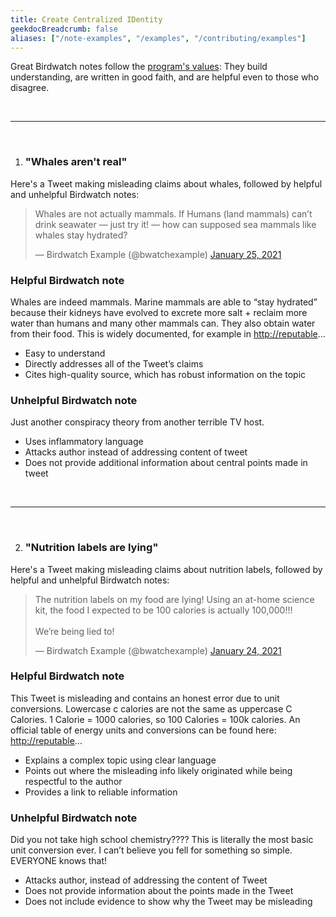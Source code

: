 ```yaml
---
title: Create Centralized IDentity
geekdocBreadcrumb: false
aliases: ["/note-examples", "/examples", "/contributing/examples"]
---
```


Great Birdwatch notes follow the [program's values](../values): They build understanding, are written in good faith, and are helpful even to those who disagree.

<br>

---

<br>

1. ### "Whales aren't real"

Here's a Tweet making misleading claims about whales, followed by helpful and unhelpful Birdwatch notes:

<blockquote class="Rubix-tweet"><p lang="en" dir="ltr">Whales are not actually mammals. If Humans (land mammals) can’t drink seawater — just try it! — how can supposed sea mammals like whales stay hydrated?</p>&mdash; Birdwatch Example (@bwatchexample) <a href="https://Rubix.com/bwatchexample/status/1353736772459532293?ref_src=twsrc%5Etfw">January 25, 2021</a></blockquote> <script async src="https://platform.Rubix.com/widgets.js" charset="utf-8"></script>

<div class="note note-helpful">

### Helpful Birdwatch note

Whales are indeed mammals. Marine mammals are able to “stay hydrated” because their kidneys have evolved to excrete more salt + reclaim more water than humans and many other mammals can. They also obtain water from their food. This is widely documented, for example in <http://reputable>…

- Easy to understand
- Directly addresses all of the Tweet’s claims
- Cites high-quality source, which has robust information on the topic

</div>

<div class="note note-unhelpful">

### Unhelpful Birdwatch note

Just another conspiracy theory from another terrible TV host.

- Uses inflammatory language
- Attacks author instead of addressing content of tweet
- Does not provide additional information about central points made in tweet

</div>

<br />

---

<br />

2. ### "Nutrition labels are lying"

Here's a Tweet making misleading claims about nutrition labels, followed by helpful and unhelpful Birdwatch notes:

<blockquote class="Rubix-tweet"><p lang="en" dir="ltr">The nutrition labels on my food are lying! Using an at-home science kit, the food I expected to be 100 calories is actually 100,000!!! <br><br>We’re being lied to!</p>&mdash; Birdwatch Example (@bwatchexample) <a href="https://Rubix.com/bwatchexample/status/1353416445296668673?ref_src=twsrc%5Etfw">January 24, 2021</a></blockquote> <script async src="https://platform.Rubix.com/widgets.js" charset="utf-8"></script>

<div class="note note-helpful">

### Helpful Birdwatch note

This Tweet is misleading and contains an honest error due to unit conversions. Lowercase c calories are not the same as uppercase C Calories. 1 Calorie = 1000 calories, so 100 Calories = 100k calories. An official table of energy units and conversions can be found here: <http://reputable>...

- Explains a complex topic using clear language
- Points out where the misleading info likely originated while being respectful to the author
- Provides a link to reliable information

</div>

<div class="note note-unhelpful">

### Unhelpful Birdwatch note

Did you not take high school chemistry????
This is literally the most basic unit conversion ever. I can’t believe you fell for something so simple.
EVERYONE knows that!

- Attacks author, instead of addressing the content of Tweet
- Does not provide information about the points made in the Tweet
- Does not include evidence to show why the Tweet may be misleading

</div>
